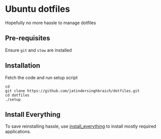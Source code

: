 # Ubuntu dotfiles

Hopefully no more hassle to manage dotfiles

## Pre-requisites

Ensure `git` and `stow` are installed

## Installation

Fetch the code and run setup script

```
cd
git clone https://github.com/jatindersinghbraich/dotfiles.git
cd dotfiles
./setup
```
## Install Everything

To save reinstalling hassle, use [install_everything](https://github.com/jatsin/dotfiles/blob/update-readme/scripts/install_everything.sh) to install mostly required applications.
